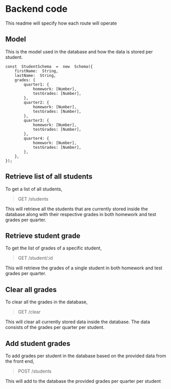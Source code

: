 
# Backend code
This readme will specify how each route will operate

## Model
This is the model used in the database and how the data is stored per student.

    const  StudentSchema  =  new  Schema({
    	firstName:  String,
    	lastName:  String,
    	grades: {
    		quarter1: {
    			homework: [Number],
    			testGrades: [Number],
    		},
    		quarter2: {
    			homework: [Number],
    			testGrades: [Number],
    		},
    		quarter3: {
    			homework: [Number],
    			testGrades: [Number],
    		},
    		quarter4: {
    			homework: [Number],
    			testGrades: [Number],
    		},
    	},
    });

## Retrieve list of all students
To get a list of all students, 

> GET /students

This will retrieve all the students that are currently stored inside the database along with their respective grades in both homework and test grades per quarter.

## Retrieve student grade
To get the list of grades of a specific student, 

> GET /student/:id

This will retrieve the grades of a single student in both homework and test grades per quarter.

## Clear all grades
To clear all the grades in the database, 

> GET /clear

This will clear all currently stored data inside the database. The data consists of the grades per quarter per student.

## Add student grades
To add grades per student in the database based on the provided data from the front end, 

> POST /students

This will add to the database the provided grades per quarter per student
